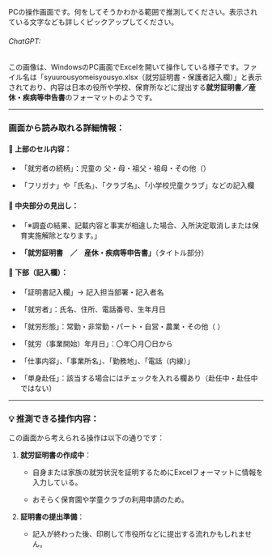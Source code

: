 PCの操作画面です。何をしてそうかわかる範囲で推測してください。表示されている文字なども詳しくピックアップしてください。

###### ChatGPT:

この画像は、WindowsのPC画面でExcelを開いて操作している様子です。ファイル名は「syuurousyomeisyousyo.xlsx（就労証明書・保護者記入欄）」と表示されており、内容は日本の役所や学校、保育所などに提出する**就労証明書／産休・疾病等申告書**のフォーマットのようです。

---

### 画面から読み取れる詳細情報：

#### 🔸 上部のセル内容：

- 「就労者の続柄」：児童の 父・母・祖父・祖母・その他（）
    
- 「フリガナ」や「氏名」、「クラブ名」、「小学校児童クラブ」などの記入欄
    

#### 🔸 中央部分の見出し：

- 「※調査の結果、記載内容と事実が相違した場合、入所決定取消しまたは保育実施解除となります。」
    
- **「就労証明書　／　産休・疾病等申告書」**（タイトル部分）
    

#### 🔸 下部（記入欄）：

- 「証明書記入欄」→ 記入担当部署・記入者名
    
- 「就労者」：氏名、住所、電話番号、生年月日
    
- 「就労形態」：常勤・非常勤・パート・自営・農業・その他（ ）
    
- 「就労（事業開始）年月日」：〇年〇月〇日から
    
- 「仕事内容」、「事業所名」、「勤務地」、「電話（内線）」
    
- 「単身赴任」：該当する場合にはチェックを入れる欄あり（赴任中・赴任中ではない）
    

---

### 💡 推測できる操作内容：

この画面から考えられる操作は以下の通りです：

1. **就労証明書の作成中**：
    
    - 自身または家族の就労状況を証明するためにExcelフォーマットに情報を入力している。
        
    - おそらく保育園や学童クラブの利用申請のため。
        
2. **証明書の提出準備**：
    
    - 記入が終わった後、印刷して市役所などに提出する流れかもしれません。
